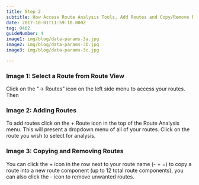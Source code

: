 ```yaml
---
title: Step 2
subtitle: How Access Route Analysis Tools, Add Routes and Copy/Remove Routes
date: 2017-10-01T11:59:10.000Z
tag: 0402
guideNumber: 4
image1: img/blog/data-params-3a.jpg
image2: img/blog/data-params-3b.jpg
image3: img/blog/data-params-3c.jpg

---
```



### Image 1: Select a Route from Route View
Click on the "-> Routes" icon on the left side menu to access your routes. Then 

### Image 2: Adding Routes
To add routes click on the + Route icon in the top of the Route Analysis menu. This will present a dropdown menu of all of your routes. Click on the route you wish to select for analysis.  

### Image 3: Copying and Removing Routes
You can click the + icon in the row next to your route name (- + =) to copy a route into a new route component (up to 12 total route components), you can also click the - icon to remove unwanted routes. 